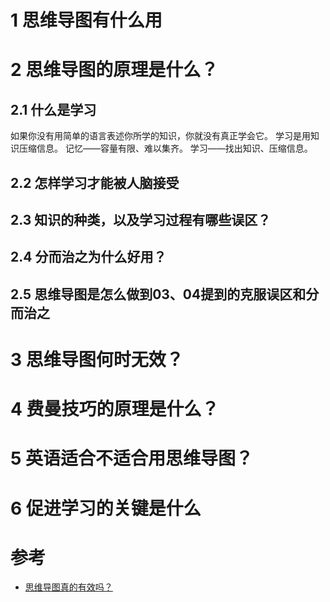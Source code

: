 
# 1 思维导图有什么用

# 2 思维导图的原理是什么？
## 2.1 什么是学习
如果你没有用简单的语言表述你所学的知识，你就没有真正学会它。
学习是用知识压缩信息。
记忆——容量有限、难以集齐。
学习——找出知识、压缩信息。


## 2.2 怎样学习才能被人脑接受
## 2.3 知识的种类，以及学习过程有哪些误区？
## 2.4 分而治之为什么好用？
## 2.5 思维导图是怎么做到03、04提到的克服误区和分而治之



# 3 思维导图何时无效？

# 4 费曼技巧的原理是什么？

# 5 英语适合不适合用思维导图？

# 6 促进学习的关键是什么


# 参考
* [思维导图真的有效吗？](https://www.zhihu.com/question/20273625/answer/531743073?hb_wx_block=0&utm_source=wechat_session&utm_medium=social&utm_oi=1050668824273256448)